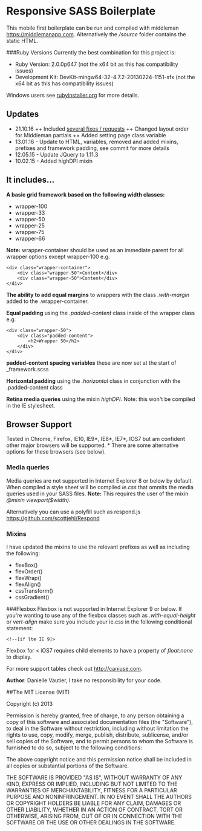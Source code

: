 # Responsive SASS Boilerplate

This mobile first boilerplate can be run and compiled with middleman https://middlemanapp.com. Alternatively the */source* folder contains the static HTML. 

###Ruby Versions
Currently the best combination for this project is: 
+ Ruby Version: 2.0.0p647 (not the x64 bit as this has compatibility issues)
+ Development Kit: DevKit-mingw64-32-4.7.2-20130224-1151-sfx (not the x64 bit as this has compatibility issues)

Windows users see [rubyinstaller.org](http://rubyinstaller.org/downloads/) for more details.

## Updates
+ 21.10.16
++ Included [several fixes / requests](https://github.com/daniellevautier/responsiveSassBoilerplate/issues?q=is%3Aissue+is%3Aclosed)
++ Changed layout order for Middleman partials
++ Added setting page class variable 
+ 13.01.16 - Update to HTML, variables, removed and added mixins, prefixes and framework padding, see commit for more details
+ 12.05.15 - Update JQuery to 1.11.3
+ 10.02.15 - Added highDPI mixin  

## It includes...

**A basic grid framework based on the following width classes:**
 + wrapper-100 
 + wrapper-33 
 + wrapper-50
 + wrapper-25
 + wrapper-75
 + wrapper-66

**Note:** wrapper-container should be used as an immediate parent for all wrapper options except wrapper-100 e.g.

``` 
<div class="wrapper-container">
	<div class="wrapper-50">Content</div>
	<div class="wrapper-50">Content</div>
</div>
```

**The ability to add equal margins** to wrappers with the class *.with-margin* added to the .wrapper-container.

**Equal padding** using the *.padded-content* class inside of the wrapper class e.g.

``` 
<div class="wrapper-50">
	<div class="padded-content">
		<h2>Wrapper 50</h2>		
	</div>
</div>
```

**padded-content spacing variables** these are now set at the start of _framework.scss

**Horizontal padding** using the *.horizontal* class in conjunction with the .padded-content class

**Retina media queries** using the mixin *highDPI*. Note: this won't be compiled in the IE stylesheet.

## Browser Support
Tested in Chrome, Firefox, IE10, IE9*, IE8*, IE7*, IOS7 but am confident other major browsers will be supported. * There are some alternative options for these browsers (see below). 

### Media queries
Media queries are not supported in Internet Explorer 8 or below by default. When compiled a style sheet will be compiled *ie.css* that ommits the media queries used in your SASS files.
**Note:** This requires the user of the mixin *@mixin viewport($width)*.

Alternatively you can use a polyfill such as respond.js https://github.com/scottjehl/Respond  

### Mixins
I have updated the mixins to use the relevant prefixes as well as including the following:
+ flexBox()
+ flexOrder()
+ flexWrap()
+ flexAlign()
+ cssTransform()
+ cssGradient()


###Flexbox
Flexbox is not supported in Internet Explorer 9 or below. If you're wanting to use any of the flexbox classes such as *.with-equal-height* or *vert-align* make sure you include your ie.css in the following conditional statement:

``` 
<!--[if lte IE 9]>
```

Flexbox for < iOS7 requires child elements to have a property of *float:none* to display.

For more support tables check out http://caniuse.com.

**Author**: Danielle Vautier, I take no responsibility for your code.

##The MIT License (MIT)

Copyright (c) 2013

Permission is hereby granted, free of charge, to any person obtaining a copy of this software and associated documentation files (the "Software"), to deal in the Software without restriction, including without limitation the rights to use, copy, modify, merge, publish, distribute, sublicense, and/or sell copies of the Software, and to permit persons to whom the Software is furnished to do so, subject to the following conditions:

The above copyright notice and this permission notice shall be included in all copies or substantial portions of the Software.

THE SOFTWARE IS PROVIDED "AS IS", WITHOUT WARRANTY OF ANY KIND, EXPRESS OR IMPLIED, INCLUDING BUT NOT LIMITED TO THE WARRANTIES OF MERCHANTABILITY, FITNESS FOR A PARTICULAR PURPOSE AND NONINFRINGEMENT. IN NO EVENT SHALL THE AUTHORS OR COPYRIGHT HOLDERS BE LIABLE FOR ANY CLAIM, DAMAGES OR OTHER LIABILITY, WHETHER IN AN ACTION OF CONTRACT, TORT OR OTHERWISE, ARISING FROM, OUT OF OR IN CONNECTION WITH THE SOFTWARE OR THE USE OR OTHER DEALINGS IN THE SOFTWARE.